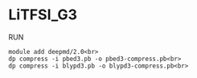 # LiTFSI_G3
RUN
```
module add deepmd/2.0<br>
dp compress -i pbed3.pb -o pbed3-compress.pb<br>
dp compress -i blypd3.pb -o blypd3-compress.pb<br>
```
